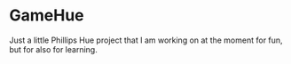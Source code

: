# GameHue
Just a little Phillips Hue project that I am working on at the moment for fun, but for also for learning.
